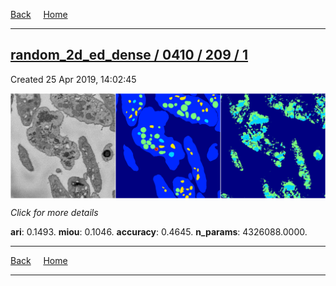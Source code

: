 
[Back](..)&nbsp;&nbsp;&nbsp;&nbsp;&nbsp;[Home](https://leapmanlab.github.io/snapshots)

---

<div class="summary"><a href="1"><h2>random_2d_ed_dense / 0410 / 209 / 1</h2></a><p>Created 25 Apr 2019, 14:02:45
</p><a href="1"><img src="1/media/summary.png" align="center"></a><p>
<i>Click for more details</i>
</p></div>

**ari**: 0.1493. **miou**: 0.1046. **accuracy**: 0.4645. **n_params**: 4326088.0000. 

---

[Back](..)&nbsp;&nbsp;&nbsp;&nbsp;&nbsp;[Home](https://leapmanlab.github.io/snapshots)

---